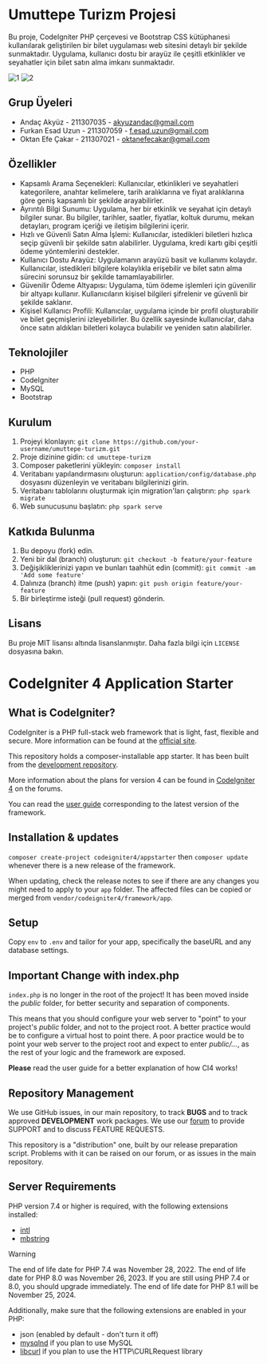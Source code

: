 # Umuttepe Turizm Projesi

Bu proje, CodeIgniter PHP çerçevesi ve Bootstrap CSS kütüphanesi kullanılarak geliştirilen bir bilet uygulaması web sitesini detaylı bir şekilde sunmaktadır. Uygulama, kullanıcı dostu bir arayüz ile çeşitli etkinlikler ve seyahatler için bilet satın alma imkanı sunmaktadır.

![1](https://github.com/AndacAkyuz/Otobus-Bileti-Satis-Uygulamasi/assets/91327557/e0ec3872-367d-4f38-bc4b-118f6dd02cde)
![2](https://github.com/AndacAkyuz/Otobus-Bileti-Satis-Uygulamasi/assets/91327557/5bebf8d9-94ce-448b-a3b6-350295fd827e)



## Grup Üyeleri

- Andaç Akyüz - 211307035 - akyuzandac@gmail.com
- Furkan Esad Uzun - 211307059 - f.esad.uzun@gmail.com
- Oktan Efe Çakar - 211307021 - oktanefecakar@gmail.com

## Özellikler

- Kapsamlı Arama Seçenekleri: Kullanıcılar, etkinlikleri ve seyahatleri kategorilere, anahtar kelimelere, tarih aralıklarına ve fiyat aralıklarına göre geniş kapsamlı bir şekilde arayabilirler.
- Ayrıntılı Bilgi Sunumu: Uygulama, her bir etkinlik ve seyahat için detaylı bilgiler sunar. Bu bilgiler, tarihler, saatler, fiyatlar, koltuk durumu, mekan detayları, program içeriği ve iletişim bilgilerini içerir.
- Hızlı ve Güvenli Satın Alma İşlemi: Kullanıcılar, istedikleri biletleri hızlıca seçip güvenli bir şekilde satın alabilirler. Uygulama, kredi kartı gibi çeşitli ödeme yöntemlerini destekler.
- Kullanıcı Dostu Arayüz: Uygulamanın arayüzü basit ve kullanımı kolaydır. Kullanıcılar, istedikleri bilgilere kolaylıkla erişebilir ve bilet satın alma sürecini sorunsuz bir şekilde tamamlayabilirler.
- Güvenilir Ödeme Altyapısı: Uygulama, tüm ödeme işlemleri için güvenilir bir altyapı kullanır. Kullanıcıların kişisel bilgileri şifrelenir ve güvenli bir şekilde saklanır.
- Kişisel Kullanıcı Profili: Kullanıcılar, uygulama içinde bir profil oluşturabilir ve bilet geçmişlerini izleyebilirler. Bu özellik sayesinde kullanıcılar, daha önce satın aldıkları biletleri kolayca bulabilir ve yeniden satın alabilirler.

## Teknolojiler

- PHP
- CodeIgniter
- MySQL
- Bootstrap

## Kurulum

1. Projeyi klonlayın: `git clone https://github.com/your-username/umuttepe-turizm.git`
2. Proje dizinine gidin: `cd umuttepe-turizm`
3. Composer paketlerini yükleyin: `composer install`
4. Veritabanı yapılandırmasını oluşturun: `application/config/database.php` dosyasını düzenleyin ve veritabanı bilgilerinizi girin.
5. Veritabanı tablolarını oluşturmak için migration'ları çalıştırın: `php spark migrate`
6. Web sunucusunu başlatın: `php spark serve`

## Katkıda Bulunma

1. Bu depoyu (fork) edin.
2. Yeni bir dal (branch) oluşturun: `git checkout -b feature/your-feature`
3. Değişikliklerinizi yapın ve bunları taahhüt edin (commit): `git commit -am 'Add some feature'`
4. Dalınıza (branch) itme (push) yapın: `git push origin feature/your-feature`
5. Bir birleştirme isteği (pull request) gönderin.

## Lisans

Bu proje MIT lisansı altında lisanslanmıştır. Daha fazla bilgi için `LICENSE` dosyasına bakın.



# CodeIgniter 4 Application Starter

## What is CodeIgniter?

CodeIgniter is a PHP full-stack web framework that is light, fast, flexible and secure.
More information can be found at the [official site](https://codeigniter.com).

This repository holds a composer-installable app starter.
It has been built from the
[development repository](https://github.com/codeigniter4/CodeIgniter4).

More information about the plans for version 4 can be found in [CodeIgniter 4](https://forum.codeigniter.com/forumdisplay.php?fid=28) on the forums.

You can read the [user guide](https://codeigniter.com/user_guide/)
corresponding to the latest version of the framework.

## Installation & updates

`composer create-project codeigniter4/appstarter` then `composer update` whenever
there is a new release of the framework.

When updating, check the release notes to see if there are any changes you might need to apply
to your `app` folder. The affected files can be copied or merged from
`vendor/codeigniter4/framework/app`.

## Setup

Copy `env` to `.env` and tailor for your app, specifically the baseURL
and any database settings.

## Important Change with index.php

`index.php` is no longer in the root of the project! It has been moved inside the *public* folder,
for better security and separation of components.

This means that you should configure your web server to "point" to your project's *public* folder, and
not to the project root. A better practice would be to configure a virtual host to point there. A poor practice would be to point your web server to the project root and expect to enter *public/...*, as the rest of your logic and the
framework are exposed.

**Please** read the user guide for a better explanation of how CI4 works!

## Repository Management

We use GitHub issues, in our main repository, to track **BUGS** and to track approved **DEVELOPMENT** work packages.
We use our [forum](http://forum.codeigniter.com) to provide SUPPORT and to discuss
FEATURE REQUESTS.

This repository is a "distribution" one, built by our release preparation script.
Problems with it can be raised on our forum, or as issues in the main repository.

## Server Requirements

PHP version 7.4 or higher is required, with the following extensions installed:

- [intl](http://php.net/manual/en/intl.requirements.php)
- [mbstring](http://php.net/manual/en/mbstring.installation.php)

> [!WARNING]
> The end of life date for PHP 7.4 was November 28, 2022.
> The end of life date for PHP 8.0 was November 26, 2023.
> If you are still using PHP 7.4 or 8.0, you should upgrade immediately.
> The end of life date for PHP 8.1 will be November 25, 2024.

Additionally, make sure that the following extensions are enabled in your PHP:

- json (enabled by default - don't turn it off)
- [mysqlnd](http://php.net/manual/en/mysqlnd.install.php) if you plan to use MySQL
- [libcurl](http://php.net/manual/en/curl.requirements.php) if you plan to use the HTTP\CURLRequest library
